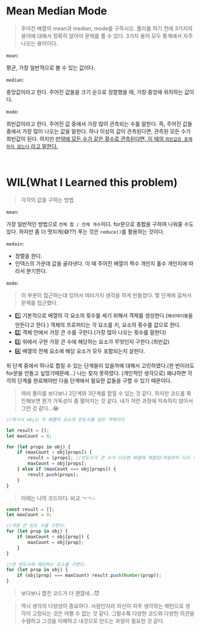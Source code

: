 # Mean Median Mode

> 주어진 배열의 mean과 median, mode를 구하시오. 풀이를 하기 전에 3가지의 용어에 대해서 정확히 알아야 문제를 풀 수 있다. 3가지 용어 모두 통계에서 자주 나오는 용어이다.

`mean`:

평균, 가장 일반적으로 볼 수 있는 값이다.

`median`:

중앙값이라고 한다. 주어진 값들을 크기 순으로 정렬했을 때, 가장 중앙에 위치하는 값이다.

`mode`:

최빈값이라고 한다. 주어진 값 중에서 가장 많이 관측되는 수를 말한다. 즉, 주어진 값들 중에서 가장 많이 나오는 값을 말한다. 하나 이상의 값이 관측된다면, 관측된 모든 수가 최빈값이 된다. 하지만 <u>만약에 모든 수가 같은 횟수로 관측된다면, 이 때의 `최빈값은 존재하지 않는다` 라고 말한다.</u>

<br />

# WIL(What I Learned this problem)

> 각각의 값을 구하는 방법

`mean`:

가장 일반적인 방법으로 `전체 합 / 전체 개수`이다.
for문으로 총합을 구하여 나워줄 수도 있다. 하지만 좀 더 멋지게(😅??) 푸는 것은 `reduce()`를 활용하는 것이다.

`medain`:

- 정렬을 한다.
- 인덱스의 가운데 값을 골라낸다. 이 때 주어진 배열이 짝수 개인지 홀수 개인지에 따라서 분기한다.

`mode`:

> 이 부분이 접근하는데 있어서 여러가지 생각을 하게 만들었다. 몇 단계에 걸쳐서 문제를 접근했다.

- 1️⃣ 기본적으로 배열의 각 요소의 횟수를 세기 위해서 객체를 생성한다.(`해쉬테이블`을 만든다고 한다.) 객체의 프로퍼티는 각 요소를 키, 요소의 횟수를 값으로 한다.
- 2️⃣ 객체 안에서 가장 큰 수를 구한다.(가장 많이 나오는 횟수를 말한다)
- 3️⃣ 위에서 구한 가장 큰 수에 해당하는 요소가 무엇인지 구한다.(최빈값)
- 4️⃣ 배열의 전체 요소에 해당 요소가 모두 포함되는지 살핀다.

위 단계 중에서 하나로 합칠 수 있는 단계들이 있을까에 대해서 고민하였다.(한 번이라도 for문을 안돌고 싶었기때문에...) 나는 찾지 못하였다. (개인적인 생각으로) 왜냐하면 각각의 단계를 완료해야만 다음 단계에서 필요한 값들을 구할 수 있기 때문이다.

> 여러 풀이를 보다보니 2단계와 3단계를 합칠 수 있는 것 같다. 하지만 코드를 확인해보면 뭔가 가독성이 좀 떨어지는 것 같다. 내가 저런 과정에 익숙하지 않아서 그런 것 같다...😂

```javascript
//여기서 obj는 각 배열의 요소의 빈도수를 담은 객체이다

let result = [];
let maxCount = 0;

for (let props in obj) {
	if (maxCount < obj[props]) {
		result = [props]; //빈도수가 큰 수가 나오면 배열에 재할당(처음부터 다시 시작)
		maxCount = obj[props];
	} else if (maxCount === obj[props]) {
		result.push(props);
	}
}
```

> 아래는 나의 코드이다. 비교 ㄱㄱ💥

```javascript
const result = [];
let maxCount = 0;

//가장 큰 빈도 수를 구한다.
for (let prop in obj) {
	if (maxCount < obj[prop]) {
		maxCount = obj[prop];
	}
}

//큰 빈도수에 해당하는 요소를 구한다.
for (let prop in obj) {
	if (obj[prop] === maxCount) result.push(Number(prop));
}
```

> 보다보니 합친 코드가 더 괜찮네...😈

> 역시 생각의 다양성이 중요하다. 사람인지라 자신이 자주 생각하는 패턴으로 생각이 고정되는 것은 어쩔 수 없는 것 같다. 그럴수록 다양한 코드와 다양한 의견을 수렴하고 그것을 이해하고 내것으로 만드는 과정이 필요한 것 같다.
